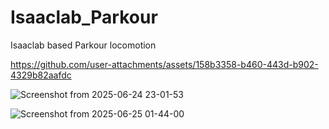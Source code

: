# Isaaclab_Parkour
Isaaclab based Parkour locomotion 


https://github.com/user-attachments/assets/158b3358-b460-443d-b902-4329b82aafdc

![Screenshot from 2025-06-24 23-01-53](https://github.com/user-attachments/assets/ed56eac8-75f1-4bdf-85af-d27d31465aa8)

![Screenshot from 2025-06-25 01-44-00](https://github.com/user-attachments/assets/9236a5b5-0880-4b00-a144-931f781022a4)
